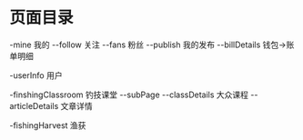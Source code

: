 # 页面目录

-mine                   我的
--follow                关注
--fans                  粉丝
--publish               我的发布
--billDetails           钱包->账单明细

-userInfo               用户

-finshingClassroom      钓技课堂
--subPage
 --classDetails         大众课程
 --articleDetails       文章详情

-fishingHarvest         渔获